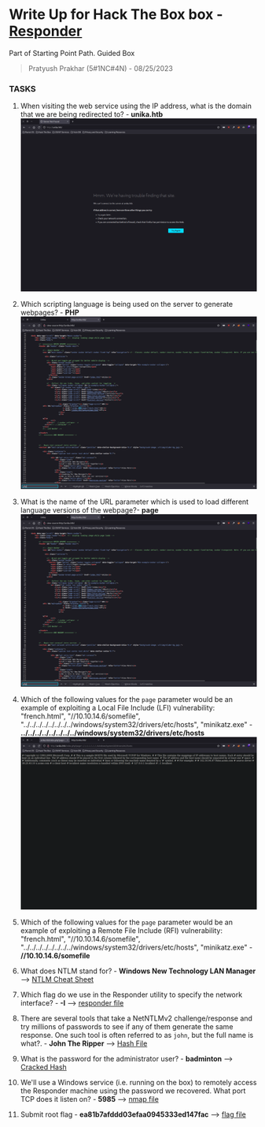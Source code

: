 # Write Up for Hack The Box box - [Responder](https://app.hackthebox.com/starting-point?tier=0)

Part of Starting Point Path. Guided Box

> Pratyush Prakhar (5#1NC#4N) - 08/25/2023


### TASKS

1. When visiting the web service using the IP address, what is the domain that we are being redirected to? - **unika.htb**
\
![](images/redirect.png)

2. Which scripting language is being used on the server to generate webpages? - **PHP**
\
![](images/php.png)

3. What is the name of the URL parameter which is used to load different language versions of the webpage?- **page**
\
![](images/php.png)

4. Which of the following values for the `page` parameter would be an example of exploiting a Local File Include (LFI) vulnerability: "french.html", "//10.10.14.6/somefile", "../../../../../../../../windows/system32/drivers/etc/hosts", "minikatz.exe" - **../../../../../../../../windows/system32/drivers/etc/hosts**
\
![](images/lfi.png)

5. Which of the following values for the `page` parameter would be an example of exploiting a Remote File Include (RFI) vulnerability: "french.html", "//10.10.14.6/somefile", "../../../../../../../../windows/system32/drivers/etc/hosts", "minikatz.exe" - **//10.10.14.6/somefile**

6. What does NTLM stand for? - **Windows New Technology LAN Manager** --> [NTLM Cheat Sheet](https://book.hacktricks.xyz/windows-hardening/ntlm)

7. Which flag do we use in the Responder utility to specify the network interface? - **-I** --> [responder file](ntlm/responder.md)

8. There are several tools that take a NetNTLMv2 challenge/response and try millions of passwords to see if any of them generate the same response. One such tool is often referred to as `john`, but the full name is what?. - **John The Ripper** --> [Hash File](ntlm/Admin.hash)

9. What is the password for the administrator user? - **badminton** --> [Cracked Hash](ntlm/Admin-cracked.hash)

10. We'll use a Windows service (i.e. running on the box) to remotely access the Responder machine using the password we recovered. What port TCP does it listen on? -  **5985** --> [nmap file](nmap/main.nmap)

11. Submit root flag - **ea81b7afddd03efaa0945333ed147fac** --> [flag file](ntlm/evil-winrm.md)

